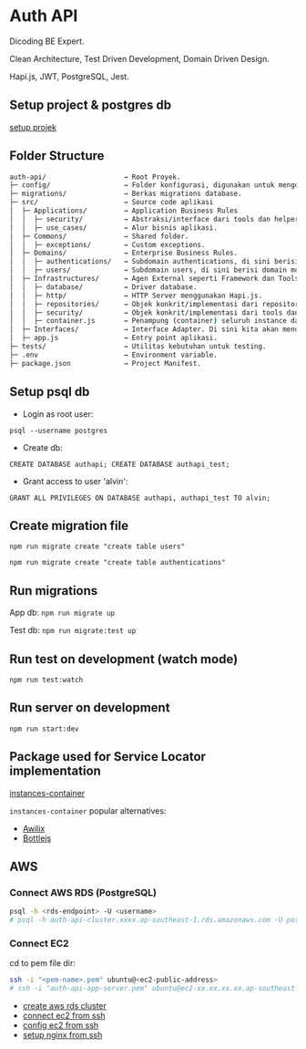 # Auth API

Dicoding BE Expert.

Clean Architecture, Test Driven Development, Domain Driven Design.

Hapi.js, JWT, PostgreSQL, Jest.

## Setup project & postgres db

[setup projek](https://www.dicoding.com/academies/276/tutorials/18947)

## Folder Structure

```sh
auth-api/                   → Root Proyek.
├─ config/                  → Folder konfigurasi, digunakan untuk mengonfigurasi node-pg-migrate pada database testing.
├─ migrations/              → Berkas migrations database.
├─ src/                     → Source code aplikasi
│  ├─ Applications/         → Application Business Rules
│  │  ├─ security/          → Abstraksi/interface dari tools dan helper dalam hal security yang digunakan pada use case. Contohnya AuthTokenManager dan EncryptionHelper
│  │  ├─ use_cases/         → Alur bisnis aplikasi.
│  ├─ Commons/              → Shared folder.
│  │  ├─ exceptions/        → Custom exceptions.
│  ├─ Domains/              → Enterprise Business Rules.
│  │  ├─ authentications/   → Subdomain authentications, di sini berisi domain model (entities) dan abstraksi/interface AuthenticationRepository .
│  │  ├─ users/             → Subdomain users, di sini berisi domain model (entities) dan abstraksi/interface UserRepository.
│  ├─ Infrastructures/      → Agen External seperti Framework dan Tools External.
│  │  ├─ database/          → Driver database.
│  │  ├─ http/              → HTTP Server menggunakan Hapi.js.
│  │  ├─ repositories/      → Objek konkrit/implementasi dari repository domain.
│  │  ├─ security/          → Objek konkrit/implementasi dari tools dan helper dalam hal security.
│  │  ├─ container.js       → Penampung (container) seluruh instance dari service yang digunakan aplikasi.
│  ├─ Interfaces/           → Interface Adapter. Di sini kita akan mendefinisikan routes configuration dan juga handler yang dibungkus dengan Hapi Plugin.
│  ├─ app.js                → Entry point aplikasi.
├─ tests/                   → Utilitas kebutuhan untuk testing.
├─ .env                     → Environment variable.
├─ package.json             → Project Manifest.
```

## Setup psql db

- Login as root user:

```psql --username postgres```

- Create db:

```CREATE DATABASE authapi; CREATE DATABASE authapi_test;```

- Grant access to user 'alvin':

```GRANT ALL PRIVILEGES ON DATABASE authapi, authapi_test TO alvin;```

## Create migration file

```npm run migrate create "create table users"```

```npm run migrate create "create table authentications"```

## Run migrations

App db: ```npm run migrate up```

Test db: ```npm run migrate:test up```

## Run test on development (watch mode)

```npm run test:watch```

## Run server on development

```npm run start:dev```

## Package used for Service Locator implementation

[instances-container](https://github.com/dimasmds/instances-container)

```instances-container``` popular alternatives:

- [Awilix](https://github.com/jeffijoe/awilix)
- [Bottlejs](https://github.com/young-steveo/bottlejs)

## AWS

### Connect AWS RDS (PostgreSQL)

```sh
psql -h <rds-endpoint> -U <username>
# psql -h auth-api-cluster.xxxx.ap-southeast-1.rds.amazonaws.com -U postgres
```

### Connect EC2

cd to pem file dir:

```sh
ssh -i "<pem-name>.pem" ubuntu@<ec2-public-address>
# ssh -i "auth-api-app-server.pem" ubuntu@ec2-xx.xx.xx.xx.ap-southeast-1.compute.amazonaws.com
```

- [create aws rds cluster](https://www.dicoding.com/academies/276/tutorials/19042)
- [connect ec2 from ssh](https://www.dicoding.com/academies/271/tutorials/17546)
- [config ec2 from ssh](https://www.dicoding.com/academies/276/tutorials/19057)
- [setup nginx from ssh](https://www.dicoding.com/academies/276/tutorials/19107)

